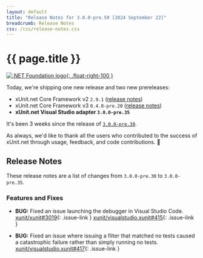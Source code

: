 ```yaml
---
layout: default
title: "Release Notes for 3.0.0-pre.50 [2024 September 22]"
breadcrumb: Release Notes
css: /css/release-notes.css
---
```


# {{ page.title }}

[![.NET Foundation logo](https://raw.githubusercontent.com/xunit/media/main/dotnet-foundation.svg){: .float-right-100 }](https://dotnetfoundation.org/projects/project-detail/xunit)

Today, we're shipping one new release and two new prereleases:

* xUnit.net Core Framework v2 `2.9.1` ([release notes](/releases/v2/2.9.1))
* xUnit.net Core Framework v3 `0.4.0-pre.20` ([release notes](/releases/v3/0.4.0-pre.20))
* **xUnit.net Visual Studio adapter `3.0.0-pre.35`**

It's been 3 weeks since the release of [`3.0.0-pre.30`](3.0.0-pre.30).

As always, we'd like to thank all the users who contributed to the success of xUnit.net through usage, feedback, and code contributions. 🎉

## Release Notes

These release notes are a list of changes from `3.0.0-pre.30` to `3.0.0-pre.35`.

### Features and Fixes

* **BUG:** Fixed an issue launching the debugger in Visual Studio Code. [xunit/xunit#3019](https://github.com/xunit/xunit/discussions/3019){: .issue-link } [xunit/visualstudio.xunit#415](https://github.com/xunit/visualstudio.xunit/issues/415){: .issue-link }

* **BUG:** Fixed an issue where issuing a filter that matched no tests caused a catastrophic failure rather than simply running no tests. [xunit/visualstudio.xunit#417](https://github.com/xunit/visualstudio.xunit/issues/417){: .issue-link }

